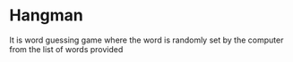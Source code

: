 # Hangman
It is word guessing game where the word is randomly set by the computer from the list of words provided
